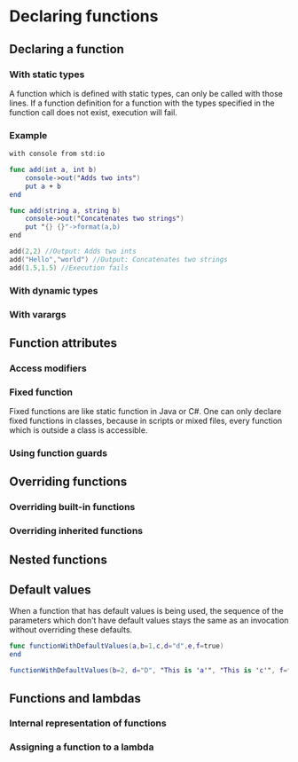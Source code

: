 # Declaring functions

## Declaring a function

### With static types

A function which is defined with static types, can only be called with those lines. If a function definition for a function with the types specified in the function call does not exist, execution will fail.

### Example

```swift
with console from std:io

func add(int a, int b)
    console->out("Adds two ints")
    put a + b
end

func add(string a, string b)
    console->out("Concatenates two strings")
    put "{} {}"->format(a,b)
end

add(2,2) //Output: Adds two ints
add("Hello","world") //Output: Concatenates two strings
add(1.5,1.5) //Execution fails
```

### With dynamic types

### With varargs

## Function attributes

### Access modifiers

### Fixed function

Fixed functions are like static function in Java or C\#. One can only declare fixed functions in classes, because in scripts or mixed files, every function which is outside a class is accessible.

### Using function guards

## Overriding functions

### Overriding built-in functions

### Overriding inherited functions

## Nested functions

## Default values

When a function that has default values is being used, the sequence of the parameters which don't have default values stays the same as an invocation without overriding these defaults.

```swift
func functionWithDefaultValues(a,b=1,c,d="d",e,f=true)
end

functionWithDefaultValues(b=2, d="D", "This is 'a'", "This is 'c'", f=false, "This is 'e'") 
```

## Functions and lambdas

### Internal representation of functions

### Assigning a function to a lambda


